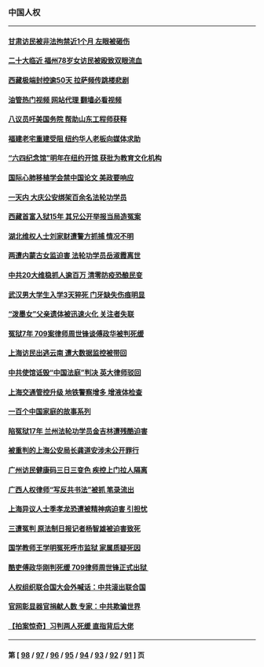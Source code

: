 ### 中国人权
---
#### [甘肃访民被非法拘禁近1个月 左眼被砸伤](../../pages/ncid278/n13836810.md?10020445) 
#### [二十大临近 福州78岁女访民被殴致双眼流血](../../pages/ncid278/n13836711.md?10020445) 
#### [西藏极端封控逾50天 拉萨频传跳楼悲剧](../../pages/ncid278/n13836551.md?10020445) 
#### [油管热门视频 网站代理 翻墙必看视频](http://209.222.30.114:81/youtube.html?10020445)
#### [八议员吁美国务院 帮助山东工程师获释](../../pages/ncid278/n13836379.md?10020445) 
#### [福建老宅重建受阻 纽约华人老板向媒体求助](../../pages/ncid278/n13835942.md?10020445) 
#### [“六四纪念馆”明年在纽约开馆 获批为教育文化机构](../../pages/ncid278/n13835932.md?10020445) 
#### [国际心肺移植学会禁中国论文 美政要响应](../../pages/ncid278/n13835695.md?10020445) 
#### [一天内 大庆公安绑架百余名法轮功学员](../../pages/ncid278/n13835359.md?10020445) 
#### [西藏首富入狱15年 其兄公开举报当局造冤案](../../pages/ncid278/n13835530.md?10020445) 
#### [湖北维权人士刘家财遭警方抓捕 情况不明](../../pages/ncid278/n13835630.md?10020445) 
#### [两遭内蒙古女监迫害 法轮功学员岳淑霞离世](../../pages/ncid278/n13834576.md?10020445) 
#### [中共20大维稳抓人逾百万 清零防疫恐酿民变](../../pages/ncid278/n13834610.md?10020445) 
#### [武汉男大学生入学3天猝死 门牙缺失伤痕明显](../../pages/ncid278/n13834441.md?10020445) 
#### [“泼墨女”父亲遗体被迅速火化 关注者失联](../../pages/ncid278/n13834141.md?10020445) 
#### [冤狱7年 709案律师周世锋谈傅政华被判死缓](../../pages/ncid278/n13834019.md?10020445) 
#### [上海访民出逃云南 遭大数据监控被带回](../../pages/ncid278/n13834069.md?10020445) 
#### [中共使馆诋毁“中国法庭”判决 英大律师驳回](../../pages/ncid278/n13833945.md?10020445) 
#### [上海交通管控升级 地铁警察增多 增液体检查](../../pages/ncid278/n13833610.md?10020445) 
#### [一百个中国家庭的故事系列](../../pages/ncid278/n13833308.md?10020445) 
#### [陷冤狱17年 兰州法轮功学员金吉林遭残酷迫害](../../pages/ncid278/n13832422.md?10020445) 
#### [被重判的上海公安局长龚道安涉未公开罪行](../../pages/ncid278/n13831922.md?10020445) 
#### [广州访民健康码三日三变色 疾控上门拉人隔离](../../pages/ncid278/n13832404.md?10020445) 
#### [广西人权律师“写反共书法”被抓 笔录流出](../../pages/ncid278/n13832265.md?10020445) 
#### [上海异议人士季孝龙恐遭被精神病迫害 引担忧](../../pages/ncid278/n13831968.md?10020445) 
#### [三遭冤判 原法制日报记者杨智雄被迫害致死](../../pages/ncid278/n13830419.md?10020445) 
#### [国学教师王学明冤死呼市监狱 家属质疑死因](../../pages/ncid278/n13831866.md?10020445) 
#### [酷吏傅政华刚判死缓 709律师周世锋正式出狱 ](../../pages/ncid278/n13831911.md?10020445) 
#### [人权组织联合国大会外喊话：中共滚出联合国](../../pages/ncid278/n13831715.md?10020445) 
#### [官网彰显器官捐献人数 专家：中共欺骗世界](../../pages/ncid278/n13831538.md?10020445) 
#### [【拍案惊奇】习判两人死缓 直指背后大佬](../../pages/ncid278/n13831371.md?10020445) 

---
#### 第 [ [98](./98.md?10020445) / [97](./97.md?10020445) / [96](./96.md?10020445) / [95](./95.md?10020445) / [94](./94.md?10020445) / [93](./93.md?10020445) / [92](./92.md?10020445) / [91](./91.md?10020445) ] 页
